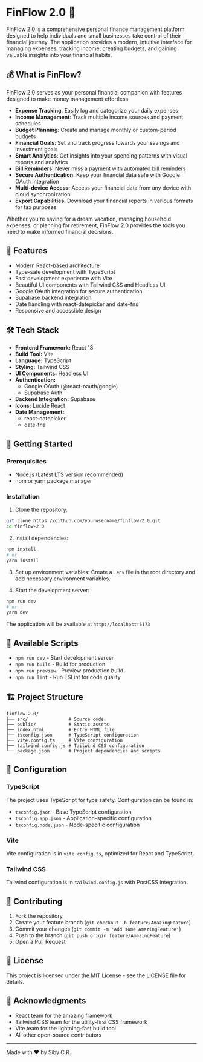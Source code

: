 # FinFlow 2.0 🚀

FinFlow 2.0 is a comprehensive personal finance management platform designed to help individuals and small businesses take control of their financial journey. The application provides a modern, intuitive interface for managing expenses, tracking income, creating budgets, and gaining valuable insights into your financial habits.

## 💰 What is FinFlow?

FinFlow 2.0 serves as your personal financial companion with features designed to make money management effortless:

- **Expense Tracking**: Easily log and categorize your daily expenses
- **Income Management**: Track multiple income sources and payment schedules
- **Budget Planning**: Create and manage monthly or custom-period budgets
- **Financial Goals**: Set and track progress towards your savings and investment goals
- **Smart Analytics**: Get insights into your spending patterns with visual reports and analytics
- **Bill Reminders**: Never miss a payment with automated bill reminders
- **Secure Authentication**: Keep your financial data safe with Google OAuth integration
- **Multi-device Access**: Access your financial data from any device with cloud synchronization
- **Export Capabilities**: Download your financial reports in various formats for tax purposes

Whether you're saving for a dream vacation, managing household expenses, or planning for retirement, FinFlow 2.0 provides the tools you need to make informed financial decisions.

## 🌟 Features

- Modern React-based architecture
- Type-safe development with TypeScript
- Fast development experience with Vite
- Beautiful UI components with Tailwind CSS and Headless UI
- Google OAuth integration for secure authentication
- Supabase backend integration
- Date handling with react-datepicker and date-fns
- Responsive and accessible design

## 🛠️ Tech Stack

- **Frontend Framework:** React 18
- **Build Tool:** Vite
- **Language:** TypeScript
- **Styling:** Tailwind CSS
- **UI Components:** Headless UI
- **Authentication:** 
  - Google OAuth (@react-oauth/google)
  - Supabase Auth
- **Backend Integration:** Supabase
- **Icons:** Lucide React
- **Date Management:** 
  - react-datepicker
  - date-fns

## 🚀 Getting Started

### Prerequisites

- Node.js (Latest LTS version recommended)
- npm or yarn package manager

### Installation

1. Clone the repository:
```bash
git clone https://github.com/yourusername/finflow-2.0.git
cd finflow-2.0
```

2. Install dependencies:
```bash
npm install
# or
yarn install
```

3. Set up environment variables:
Create a `.env` file in the root directory and add necessary environment variables.

4. Start the development server:
```bash
npm run dev
# or
yarn dev
```

The application will be available at `http://localhost:5173`

## 📝 Available Scripts

- `npm run dev` - Start development server
- `npm run build` - Build for production
- `npm run preview` - Preview production build
- `npm run lint` - Run ESLint for code quality

## 🏗️ Project Structure

```
finflow-2.0/
├── src/               # Source code
├── public/            # Static assets
├── index.html         # Entry HTML file
├── tsconfig.json      # TypeScript configuration
├── vite.config.ts     # Vite configuration
├── tailwind.config.js # Tailwind CSS configuration
└── package.json       # Project dependencies and scripts
```

## 🔧 Configuration

### TypeScript
The project uses TypeScript for type safety. Configuration can be found in:
- `tsconfig.json` - Base TypeScript configuration
- `tsconfig.app.json` - Application-specific configuration
- `tsconfig.node.json` - Node-specific configuration

### Vite
Vite configuration is in `vite.config.ts`, optimized for React and TypeScript.

### Tailwind CSS
Tailwind configuration is in `tailwind.config.js` with PostCSS integration.

## 🤝 Contributing

1. Fork the repository
2. Create your feature branch (`git checkout -b feature/AmazingFeature`)
3. Commit your changes (`git commit -m 'Add some AmazingFeature'`)
4. Push to the branch (`git push origin feature/AmazingFeature`)
5. Open a Pull Request

## 📄 License

This project is licensed under the MIT License - see the LICENSE file for details.

## 🙏 Acknowledgments

- React team for the amazing framework
- Tailwind CSS team for the utility-first CSS framework
- Vite team for the lightning-fast build tool
- All other open-source contributors

---

Made with ❤️ by Siby C.R.

